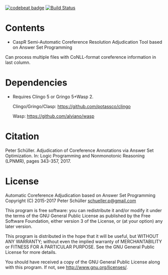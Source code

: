 [![codebeat badge](https://codebeat.co/badges/b5b5c4d3-9d53-48bd-ab7d-4ccd4b9c7dbe)](https://codebeat.co/projects/github-com-knowlp-caspr-coreference-tool-master)
[![Build Status](https://travis-ci.org/knowlp/caspr-coreference-tool.svg?branch=master)](https://travis-ci.org/knowlp/caspr-coreference-tool)

# Contents

* CaspR Semi-Automatic Coreference Resolution Adjudication Tool based on Answer Set Programming

Can process multiple files with CoNLL-format coreference information in last column.

# Dependencies

* Requires Clingo 5 or Gringo 5+Wasp 2.

  Clingo/Gringo/Clasp:
    https://github.com/potassco/clingo

  Wasp:
    https://github.com/alviano/wasp

# Citation

Peter Schüller.
Adjudication of Coreference Annotations via Answer Set Optimization.
In: Logic Programming and Nonmonotonic Reasoning (LPNMR), pages 343-357, 2017.

# License

  Automatic Coreference Adjudication based on Answer Set Programming
  Copyright (C) 2015-2017 Peter Schüller <schueller.p@gmail.com>

  This program is free software: you can redistribute it and/or modify
  it under the terms of the GNU General Public License as published by
  the Free Software Foundation, either version 3 of the License, or
  (at your option) any later version.

  This program is distributed in the hope that it will be useful,
  but WITHOUT ANY WARRANTY; without even the implied warranty of
  MERCHANTABILITY or FITNESS FOR A PARTICULAR PURPOSE.  See the
  GNU General Public License for more details.

  You should have received a copy of the GNU General Public License
  along with this program.  If not, see <http://www.gnu.org/licenses/>.
